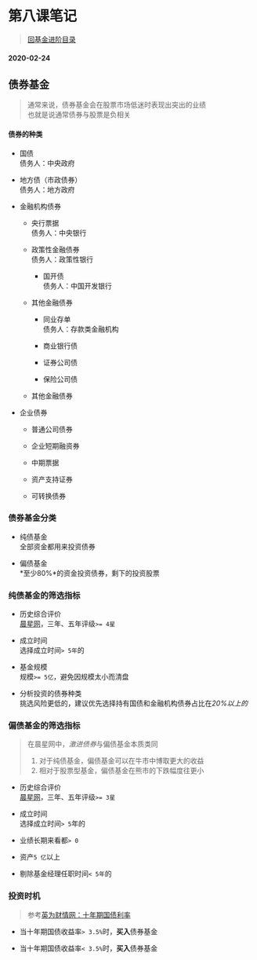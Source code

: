 # 第八课笔记

> [回基金进阶目录](/ichangtou/fund/middle-level)

#### 2020-02-24

## 债券基金

> 通常来说，债券基金会在股票市场低迷时表现出突出的业绩<br/>也就是说通常债券与股票是负相关

#### 债券的种类

+ 国债<br/>债务人：中央政府

+ 地方债（市政债券）<br/>债务人：地方政府

+ 金融机构债券

  - 央行票据<br/>债务人：中央银行

  - 政策性金融债券<br/>债务人：政策性银行

    + 国开债<br/>债务人：中国开发银行

  - 其他金融债券

    + 同业存单<br/>债务人：存款类金融机构

    + 商业银行债

    + 证券公司债

    + 保险公司债

  - 其他金融债券

+ 企业债券

  - 普通公司债券

  - 企业短期融资券

  - 中期票据

  - 资产支持证券

  - 可转换债券

### 债券基金分类

+ 纯债基金<br/>全部资金都用来投资债券

+ 偏债基金<br/>*至少80%*的资金投资债券，剩下的投资股票

### 纯债基金的筛选指标

+ 历史综合评价<br/>[晨星网](http://cn.morningstar.com/)，三年、五年评级`>= 4星`

+ 成立时间<br/>选择成立时间`> 5年`的

+ 基金规模<br/>规模`>= 5亿`，避免因规模太小而清盘

+ 分析投资的债券种类<br/>挑选风险更低的，建议优先选择持有国债和金融机构债券占比在*20%以上的*

### 偏债基金的筛选指标

> 在晨星网中，*激进债券*与偏债基金本质类同
> 1. 对于纯债基金，偏债基金可以在牛市中博取更大的收益
> 2. 相对于股票型基金，偏债基金在熊市的下跌幅度往更小

+ 历史综合评价<br/>[晨星网](http://cn.morningstar.com/)，三年、五年评级`>= 3星`

+ 成立时间<br/>选择成立时间`> 5`年的

+ 业绩长期来看都`> 0`

+ 资产`5 亿`以上

+ 剔除基金经理任职时间`< 5年`的

### 投资时机

> 参考[英为财情网：十年期国债利率](https://cn.investing.com/rates-bonds/china-10-year-bond-yield)

+ 当十年期国债收益率`> 3.5%`时，**买入**债券基金

+ 当十年期国债收益率`< 3.5%`时，**买入**债券基金
